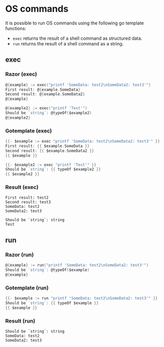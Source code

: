 # OS commands

It is possible to run OS commands using the following go template functions:

* `exec` returns the result of a shell command as structured data.
* `run` returns the result of a shell command as a string.

## exec

### Razor (exec)

```go
@{example} := exec("printf 'SomeData: test2\nSomeData2: test3'")
First result: @{example.SomeData}
Second result: @{example.SomeData2}
@{example}

@{example2} := exec("printf 'Test'")
Should be `string`: @typeOf($example2)
@{example2}
```

### Gotemplate (exec)

```go
{{- $example := exec "printf 'SomeData: test2\nSomeData2: test3'" }}
First result: {{ $example.SomeData }}
Second result: {{ $example.SomeData2 }}
{{ $example }}

{{- $example2 := exec "printf 'Test'" }}
Should be `string`: {{ typeOf $example2 }}
{{ $example2 }}
```

### Result (exec)

```text
First result: test2
Second result: test3
SomeData: test2
SomeData2: test3

Should be `string`: string
Test
```

## run

### Razor (run)

```go
@{example} := run("printf 'SomeData: test2\nSomeData2: test3'")
Should be `string`: @typeOf($example)
@{example}
```

### Gotemplate (run)

```go
{{- $example := run "printf 'SomeData: test2\nSomeData2: test3'" }}
Should be `string`: {{ typeOf $example }}
{{ $example }}
```

### Result (run)

```text
Should be `string`: string
SomeData: test2
SomeData2: test3
```
